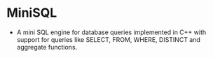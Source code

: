 # MiniSQL
- A mini SQL engine for database queries implemented in C++ with support for queries like SELECT, FROM, WHERE, DISTINCT and aggregate functions.
